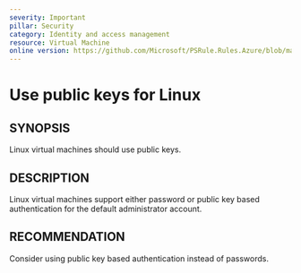 ```yaml
---
severity: Important
pillar: Security
category: Identity and access management
resource: Virtual Machine
online version: https://github.com/Microsoft/PSRule.Rules.Azure/blob/main/docs/en/rules/Azure.VM.PublicKey.md
---
```


# Use public keys for Linux

## SYNOPSIS

Linux virtual machines should use public keys.

## DESCRIPTION

Linux virtual machines support either password or public key based authentication for the default administrator account.

## RECOMMENDATION

Consider using public key based authentication instead of passwords.
